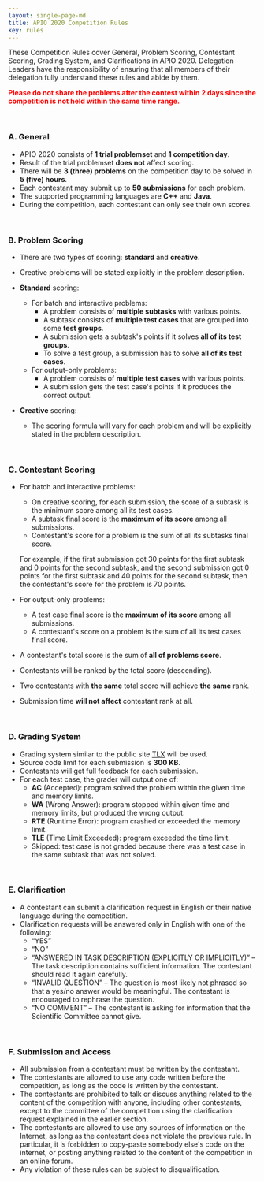 ```yaml
---
layout: single-page-md
title: APIO 2020 Competition Rules
key: rules
---
```


These Competition Rules cover General, Problem Scoring, Contestant Scoring, Grading System, and Clarifications in APIO 2020.
Delegation Leaders have the responsibility of ensuring that all members of their delegation fully understand these rules and abide by them.

<span style="color:red">**Please do not share the problems after the contest within 2 days since the competition is not held within the same time range.**</span>

<br>

### A. General

* APIO 2020 consists of **1 trial problemset** and **1 competition day**.
* Result of the trial problemset **does not** affect scoring.
* There will be **3 (three) problems** on the competition day to be solved in **5 (five) hours**.
* Each contestant may submit up to **50 submissions** for each problem.
* The supported programming languages are **C++** and **Java**.
* During the competition, each contestant can only see their own scores.

<br>

### B. Problem Scoring

* There are two types of scoring: **standard** and **creative**.
* Creative problems will be stated explicitly in the problem description.

* **Standard** scoring:
  * For batch and interactive problems:
    * A problem consists of **multiple subtasks** with various points.
    * A subtask consists of **multiple test cases** that are grouped into some **test groups**.
    * A submission gets a subtask's points if it solves **all of its test groups**.
    * To solve a test group, a submission has to solve **all of its test cases**.
  * For output-only problems:
    * A problem consists of **multiple test cases** with various points.
    * A submission gets the test case's points if it produces the correct output.

* **Creative** scoring:
  * The scoring formula will vary for each problem and will be explicitly stated in the problem description.

<br>

### C. Contestant Scoring

* For batch and interactive problems:
  * On creative scoring, for each submission, the score of a subtask is the minimum score among all its test cases.
  * A subtask final score is the **maximum of its score** among all submissions.
  * Contestant's score for a problem is the sum of all its subtasks final score.

  For example, if the first submission got 30 points for the first subtask and 0 points for the second subtask, and the second submission got 0 points for the first subtask and 40 points for the second subtask, then the contestant's score for the problem is 70 points.
* For output-only problems:
  * A test case final score is the **maximum of its score** among all submissions.
  * A contestant's score on a problem is the sum of all its test cases final score.
* A contestant's total score is the sum of **all of problems score**.
* Contestants will be ranked by the total score (descending).
* Two contestants with **the same** total score will achieve **the same** rank.
* Submission time **will not affect** contestant rank at all.

<br>

### D. Grading System

* Grading system similar to the public site [TLX](https://tlx.toki.id) will be used.
* Source code limit for each submission is **300 KB**.
* Contestants will get full feedback for each submission.
* For each test case, the grader will output one of:
  * **AC** (Accepted): program solved the problem within the given time and memory limits.
  * **WA** (Wrong Answer): program stopped within given time and memory limits, but produced the wrong output.
  * **RTE** (Runtime Error): program crashed or exceeded the memory limit.
  * **TLE** (Time Limit Exceeded): program exceeded the time limit.
  * Skipped: test case is not graded because there was a test case in the same subtask that was not solved.

<br>

### E. Clarification

* A contestant can submit a clarification request in English or their native language during the competition.
* Clarification requests will be answered only in English with one of the following:
   * “YES”
   * “NO”
   * “ANSWERED IN TASK DESCRIPTION (EXPLICITLY OR IMPLICITLY)” – The task description contains sufficient information. The contestant should read it again carefully.
   * “INVALID QUESTION” – The question is most likely not phrased so that a yes/no answer would be meaningful. The contestant is encouraged to rephrase the question.
   * “NO COMMENT” – The contestant is asking for information that the Scientific Committee cannot give.

<br>

### F. Submission and Access

* All submission from a contestant must be written by the contestant.
* The contestants are allowed to use any code written before the competition, as long as the code is written by the contestant.
* The contestants are prohibited to talk or discuss anything related to the content of the competition with anyone, including other contestants, except to the committee of the competition using the clarification request explained in the earlier section.
* The contestants are allowed to use any sources of information on the Internet, as long as the contestant does not violate the previous rule. In particular, it is forbidden to copy-paste somebody else's code on the internet, or posting anything related to the content of the competition in an online forum.
* Any violation of these rules can be subject to disqualification.
